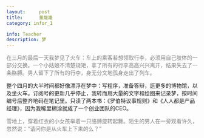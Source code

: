 ```yaml
---
layout:     post
title:      董雄雄
category: infor_1

info: Teacher
description: 梦
---
```

<span style="color:grey">
在三月的最后一天我梦见了火车：车上的乘客若想领取行李，必须用自己肢体的一部分交换。一个小姑娘不清楚规矩，拿了所有的行李高高兴兴离开，结果失去了一条胳膊。男人留下了所有的行李，身无分文地孤身走出了列车。
</span>



整个四月的大半时间都好像漂浮在梦中：写程序，准备答辩，逛更多的博物馆，以及坐火车。订阅号的更新几乎停止，我转而用大量的文字和绘图来记录梦，按时间编号后整齐地码在笔记里。只读了两本书：《罗伯特议事规则》和《人人都是产品经理》，因为我稀里糊涂就成了一个创业团队的CEO。



<span style="color:grey">
雪地上，穿着红衣的小女孩举着一只胳膊旋转起舞。陌生的男人在一旁观看许久，忽然说：“请问你是从火车上下来的么？”
</span>
